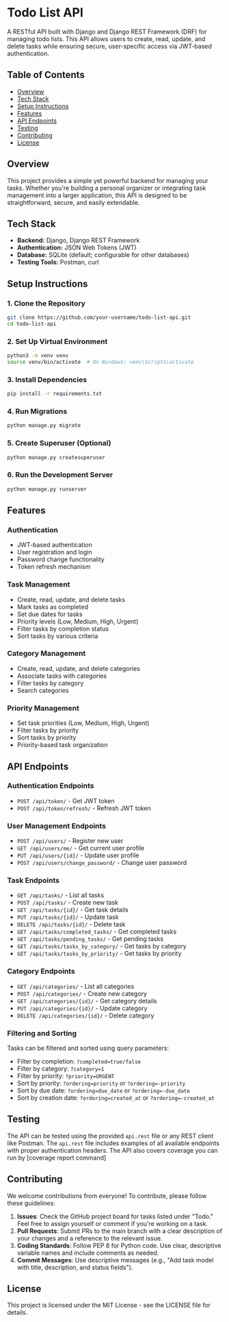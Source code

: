 # Todo List API

A RESTful API built with Django and Django REST Framework (DRF) for managing todo lists. This API allows users to create, read, update, and delete tasks while ensuring secure, user-specific access via JWT-based authentication.

## Table of Contents

- [Overview](#overview)
- [Tech Stack](#tech-stack)
- [Setup Instructions](#setup-instructions)
- [Features](#features)
- [API Endpoints](#api-endpoints)
- [Testing](#testing)
- [Contributing](#contributing)
- [License](#license)

## Overview

This project provides a simple yet powerful backend for managing your tasks. Whether you're building a personal organizer or integrating task management into a larger application, this API is designed to be straightforward, secure, and easily extendable.

## Tech Stack

- **Backend:** Django, Django REST Framework  
- **Authentication:** JSON Web Tokens (JWT)  
- **Database:** SQLite (default; configurable for other databases)  
- **Testing Tools:** Postman, curl  

## Setup Instructions

### 1. Clone the Repository

```bash
git clone https://github.com/your-username/todo-list-api.git
cd todo-list-api
```

### 2. Set Up Virtual Environment

```bash
python3 -m venv venv
source venv/bin/activate  # On Windows: venv\Scripts\activate
```

### 3. Install Dependencies

```bash
pip install -r requirements.txt
```

### 4. Run Migrations

```bash
python manage.py migrate
```

### 5. Create Superuser (Optional)

```bash
python manage.py createsuperuser
```

### 6. Run the Development Server

```bash
python manage.py runserver
```

## Features

### Authentication
- JWT-based authentication
- User registration and login
- Password change functionality
- Token refresh mechanism

### Task Management
- Create, read, update, and delete tasks
- Mark tasks as completed
- Set due dates for tasks
- Priority levels (Low, Medium, High, Urgent)
- Filter tasks by completion status
- Sort tasks by various criteria

### Category Management
- Create, read, update, and delete categories
- Associate tasks with categories
- Filter tasks by category
- Search categories

### Priority Management
- Set task priorities (Low, Medium, High, Urgent)
- Filter tasks by priority
- Sort tasks by priority
- Priority-based task organization

## API Endpoints

### Authentication Endpoints

- `POST /api/token/` - Get JWT token
- `POST /api/token/refresh/` - Refresh JWT token

### User Management Endpoints

- `POST /api/users/` - Register new user
- `GET /api/users/me/` - Get current user profile
- `PUT /api/users/{id}/` - Update user profile
- `POST /api/users/change_password/` - Change user password

### Task Endpoints

- `GET /api/tasks/` - List all tasks
- `POST /api/tasks/` - Create new task
- `GET /api/tasks/{id}/` - Get task details
- `PUT /api/tasks/{id}/` - Update task
- `DELETE /api/tasks/{id}/` - Delete task
- `GET /api/tasks/completed_tasks/` - Get completed tasks
- `GET /api/tasks/pending_tasks/` - Get pending tasks
- `GET /api/tasks/tasks_by_category/` - Get tasks by category
- `GET /api/tasks/tasks_by_priority/` - Get tasks by priority

### Category Endpoints

- `GET /api/categories/` - List all categories
- `POST /api/categories/` - Create new category
- `GET /api/categories/{id}/` - Get category details
- `PUT /api/categories/{id}/` - Update category
- `DELETE /api/categories/{id}/` - Delete category

### Filtering and Sorting

Tasks can be filtered and sorted using query parameters:
- Filter by completion: `?completed=true/false`
- Filter by category: `?category=1`
- Filter by priority: `?priority=URGENT`
- Sort by priority: `?ordering=priority` or `?ordering=-priority`
- Sort by due date: `?ordering=due_date` or `?ordering=-due_date`
- Sort by creation date: `?ordering=created_at` or `?ordering=-created_at`

## Testing

The API can be tested using the provided `api.rest` file or any REST client like Postman. The `api.rest` file includes examples of all available endpoints with proper authentication headers.
The API also covers coverage you can run by [coverage report command]

## Contributing

We welcome contributions from everyone! To contribute, please follow these guidelines:

1. **Issues**: Check the GitHub project board for tasks listed under "Todo." Feel free to assign yourself or comment if you're working on a task.
2. **Pull Requests**: Submit PRs to the main branch with a clear description of your changes and a reference to the relevant issue.
3. **Coding Standards**: Follow PEP 8 for Python code. Use clear, descriptive variable names and include comments as needed.
4. **Commit Messages**: Use descriptive messages (e.g., "Add task model with title, description, and status fields").

## License

This project is licensed under the MIT License - see the LICENSE file for details.
